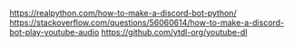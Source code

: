 https://realpython.com/how-to-make-a-discord-bot-python/
https://stackoverflow.com/questions/56060614/how-to-make-a-discord-bot-play-youtube-audio
https://github.com/ytdl-org/youtube-dl
